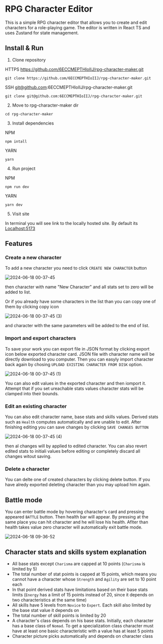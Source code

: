 # RPG Character Editor

This is a simple RPG character editor that allows you to create and edit characters for a role-playing game. The editor is written in React TS and uses Zustand for state management.

## Install & Run

1. Clone repository
   
HTTPS https://github.com/6ECCMEPTHIoIIJ/rpg-character-maker.git
```
git clone https://github.com/6ECCMEPTHIoIIJ/rpg-character-maker.git
```
SSH git@github.com:6ECCMEPTHIoIIJ/rpg-character-maker.git
```
git clone git@github.com:6ECCMEPTHIoIIJ/rpg-character-maker.git
```
2. Move to rpg-character-maker dir

```
cd rpg-character-maker
```
3. Install dependencies

NPM
```
npm intall
```
YARN
```
yarn
```
4. Run project

NPM
```
npm run dev
```
YARN
```
yarn dev
```
5. Visit site

In terminal you will see link to the locally hosted site. By default its [Localhost:5173](http://localhost:5173/)

## Features

### Create a new character

To add a new character you need to click `CREATE NEW CHARACTER` button 

![2024-06-18 00-37-45](https://github.com/6ECCMEPTHIoIIJ/rpg-character-maker/assets/96795933/4c1765b0-22c0-490e-a238-836d439fc805)

then character with name "New Character" and all stats set to zero will be added to list.

Or if you already have some characters in the list than you can copy one of them by clicking copy icon

![2024-06-18 00-37-45 (3)](https://github.com/6ECCMEPTHIoIIJ/rpg-character-maker/assets/96795933/79f3ecba-eb65-4cd7-a99d-015c5d6328c0)

and character with the same parameters will be added to the end of list.


### Import and export characters

To save your work you can export file in JSON format by clicking export icon below exported character card.
JSON file with character name will be directly download to you computer. Then you can easyly import character back again by chosing `UPLOAD EXISTING CHARACTER FROM DISK` option.

![2024-06-18 00-37-45 (1)](https://github.com/6ECCMEPTHIoIIJ/rpg-character-maker/assets/96795933/00739b4a-0e96-48fe-ba41-993258a4aecc)

You can also edit values in the exported character and then iomport it. Attempt that if you set ureachable stats values character stats will be clamped into their bounds.

### Edit an existing character 

You can also edit character name, base stats and skills values. Derived stats such as `Health` computes automatically and are unable to edit.
After finishing editing you can save changes by clicking `SAVE CHANGES BUTTON`

![2024-06-18 00-37-45 (4)](https://github.com/6ECCMEPTHIoIIJ/rpg-character-maker/assets/96795933/b2aa5b4c-685b-4a08-b3aa-3cf7f3b2c914)

then al changes will by applied to edited character. You can also revert edited stats to initiali values before editing or completely discard all changes witout saving.

### Delete a character

You can delte one of created characters by clicking delete button. If you have alredy exported deleting character than you may upload him again.

## Battle mode

You can enter battle mode by hovering character's card and pressing appeared `BATTLE` button. Then health bar will appear. 
By pressing at the same place you can hit character and he will lose his health. Aflter than health takes value zero character will automatically exit battle mode.

![2024-06-18 09-36-52](https://github.com/6ECCMEPTHIoIIJ/rpg-character-maker/assets/96795933/0ce95d71-e765-4a8c-b2f6-adee38d3a442)

## Character stats and skills system explanation

- All base stats except `Charisma` are capped at 10 points (`Charisma` is limited by 5)
- The total number of stat points is capped at 15 points, which means you cannot have a character whose `Strength` and `Agility` are set to 10 point each
- In that point derived stats have limitations based on their base stats limits (`Energy`  has a limit of 15 points instead of 20, since it depends on two characteristics at the same time)
- All skills have 5 levels from `Novice` to `Expert`. Each skill also limited by the base stat value it depends on
- The total number of skill points is limited by 20
- A character's class depends on his base stats. Initially, each character has a base class of `Nomad`. To get a specialization class character must have at least one basic characteristic with a value has at least 5 points
- Character picture picks automatically and depends on character class
